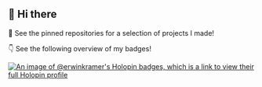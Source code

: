 ## 👋 Hi there

📌 See the pinned repositories for a selection of projects I made!

👇 See the following overview of my badges!

[![An image of @erwinkramer's Holopin badges, which is a link to view their full Holopin profile](https://holopin.me/erwinkramer)](https://holopin.io/@erwinkramer)
